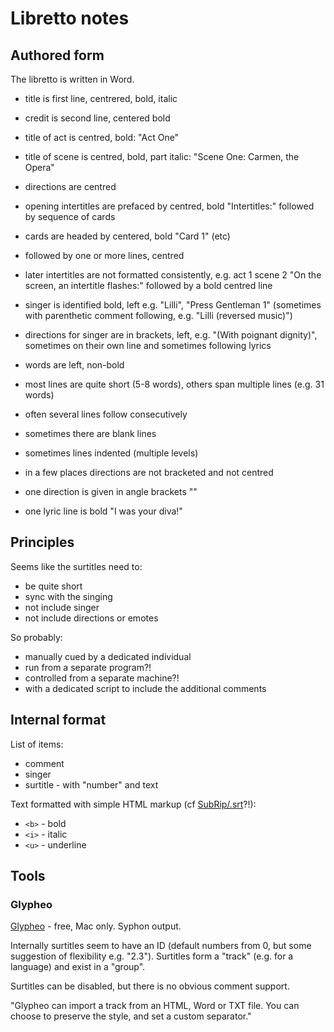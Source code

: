 # Libretto notes

## Authored form

The libretto is written in Word. 

- title is first line, centrered, bold, italic
- credit is second line, centered bold
- title of act is centred, bold: "Act One"
- title of scene is centred, bold, part italic: "Scene One: Carmen, the Opera"

- directions are centred

- opening intertitles are prefaced by centred, bold "Intertitles:" followed by sequence of cards
- cards are headed by centered, bold "Card 1" (etc) 
- followed by one or more lines, centred
- later intertitles are not formatted consistently, e.g. act 1 scene 2 "On the screen, an intertitle flashes:" followed by a bold centred line

- singer is identified bold, left e.g. "Lilli", "Press Gentleman 1" (sometimes with parenthetic comment following, e.g. "Lilli (reversed music)")
- directions for singer are in brackets, left, e.g. "(With poignant dignity)", sometimes on their own line and sometimes following lyrics
- words are left, non-bold
- most lines are quite short (5-8 words), others span multiple lines (e.g. 31 words)
- often several lines follow consecutively
- sometimes there are blank lines
- sometimes lines indented (multiple levels)

- in a few places directions are not bracketed and not centred
- one direction is given in angle brackets "<Swoon>"
- one lyric line is bold "I was your diva!"

## Principles

Seems like the surtitles need to:
- be quite short
- sync with the singing
- not include singer
- not include directions or emotes

So probably:
- manually cued by a dedicated individual
- run from a separate program?! 
- controlled from a separate machine?!
- with a dedicated script to include the additional comments

## Internal format

List of items:
- comment
- singer
- surtitle - with "number" and text

Text formatted with simple HTML markup (cf [SubRip/.srt](https://en.wikipedia.org/wiki/SubRip)?!):
- `<b>` - bold
- `<i>` - italic
- `<u>` - underline

## Tools

### Glypheo

[Glypheo](http://glypheo.com/) - free, Mac only. Syphon output.

Internally surtitles seem to have an ID (default numbers from 0, but some suggestion of flexibility e.g. "2.3").
Surtitles form a "track" (e.g. for a language) and exist in a "group".

Surtitles can be disabled, but there is no obvious comment support.

"Glypheo can import a track from an HTML, Word or TXT file.
You can choose to preserve the style, and set a custom separator."
